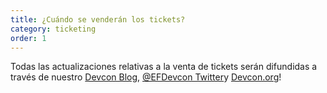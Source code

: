 ```yaml
---
title: ¿Cuándo se venderán los tickets?
category: ticketing
order: 1
---
```


Todas las actualizaciones relativas a la venta de tickets serán difundidas a través de nuestro [Devcon Blog](https://blog.ethereum.org/category/devcon/), [@EFDevcon Twitter](https://twitter.com/EFDevcon)y [Devcon.org](https://devcon.org)!
